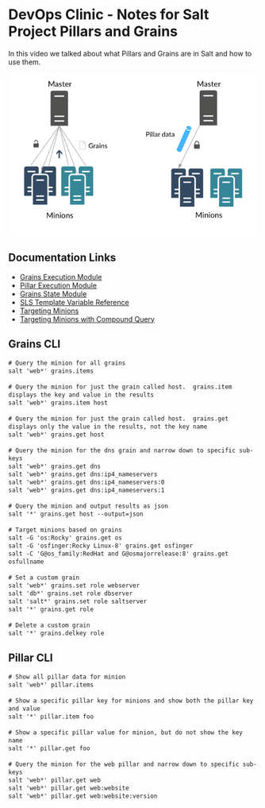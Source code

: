 # DevOps Clinic - Notes for Salt Project Pillars and Grains

In this video we talked about what Pillars and Grains are in Salt and how to use them.

![Salt Project Pillars and Grains](pillars_and_grains.png)

## Documentation Links
- [Grains Execution Module](https://docs.saltproject.io/en/latest/ref/modules/all/salt.modules.grains.html#module-salt.modules.grains)
- [Pillar Execution Module](https://docs.saltproject.io/en/latest/ref/modules/all/salt.modules.pillar.html#module-salt.modules.pillar)
- [Grains State Module](https://docs.saltproject.io/en/latest/ref/states/all/salt.states.grains.html#module-salt.states.grains)
- [SLS Template Variable Reference](https://docs.saltproject.io/en/latest/ref/states/vars.html)
- [Targeting Minions](https://docs.saltproject.io/en/latest/topics/targeting/index.html)
- [Targeting Minions with Compound Query](https://docs.saltproject.io/en/latest/topics/targeting/compound.html#targeting-compound)

## Grains CLI
```
# Query the minion for all grains
salt 'web*' grains.items

# Query the minion for just the grain called host.  grains.item displays the key and value in the results
salt 'web*' grains.item host

# Query the minion for just the grain called host.  grains.get displays only the value in the results, not the key name
salt 'web*' grains.get host

# Query the minion for the dns grain and narrow down to specific sub-keys
salt 'web*' grains.get dns
salt 'web*' grains.get dns:ip4_nameservers
salt 'web*' grains.get dns:ip4_nameservers:0
salt 'web*' grains.get dns:ip4_nameservers:1

# Query the minion and output results as json
salt '*' grains.get host --output=json

# Target minions based on grains
salt -G 'os:Rocky' grains.get os
salt -G 'osfinger:Rocky Linux-8' grains.get osfinger
salt -C 'G@os_family:RedHat and G@osmajorrelease:8' grains.get osfullname

# Set a custom grain
salt 'web*' grains.set role webserver
salt 'db*' grains.set role dbserver
salt 'salt*' grains.set role saltserver
salt '*' grains.get role

# Delete a custom grain
salt '*' grains.delkey role

```

## Pillar CLI
```
# Show all pillar data for minion
salt 'web*' pillar.items

# Show a specific pillar key for minions and show both the pillar key and value
salt '*' pillar.item foo

# Show a specific pillar value for minion, but do not show the key name
salt '*' pillar.get foo

# Query the minion for the web pillar and narrow down to specific sub-keys
salt 'web*' pillar.get web
salt 'web*' pillar.get web:website
salt 'web*' pillar.get web:website:version

```
